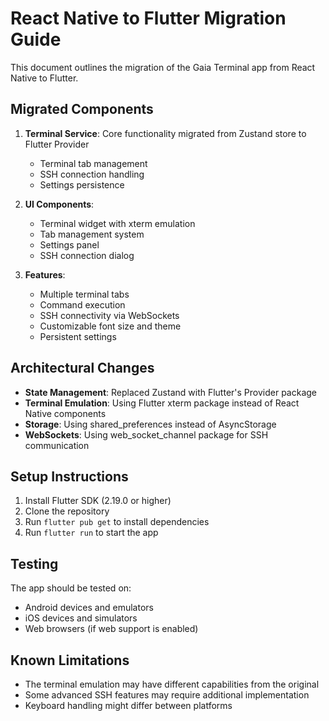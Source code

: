 # React Native to Flutter Migration Guide

This document outlines the migration of the Gaia Terminal app from React Native to Flutter.

## Migrated Components

1. **Terminal Service**: Core functionality migrated from Zustand store to Flutter Provider
   - Terminal tab management
   - SSH connection handling
   - Settings persistence

2. **UI Components**:
   - Terminal widget with xterm emulation
   - Tab management system
   - Settings panel
   - SSH connection dialog

3. **Features**:
   - Multiple terminal tabs
   - Command execution
   - SSH connectivity via WebSockets
   - Customizable font size and theme
   - Persistent settings

## Architectural Changes

- **State Management**: Replaced Zustand with Flutter's Provider package
- **Terminal Emulation**: Using Flutter xterm package instead of React Native components
- **Storage**: Using shared_preferences instead of AsyncStorage
- **WebSockets**: Using web_socket_channel package for SSH communication

## Setup Instructions

1. Install Flutter SDK (2.19.0 or higher)
2. Clone the repository
3. Run `flutter pub get` to install dependencies
4. Run `flutter run` to start the app

## Testing

The app should be tested on:
- Android devices and emulators
- iOS devices and simulators
- Web browsers (if web support is enabled)

## Known Limitations

- The terminal emulation may have different capabilities from the original
- Some advanced SSH features may require additional implementation
- Keyboard handling might differ between platforms